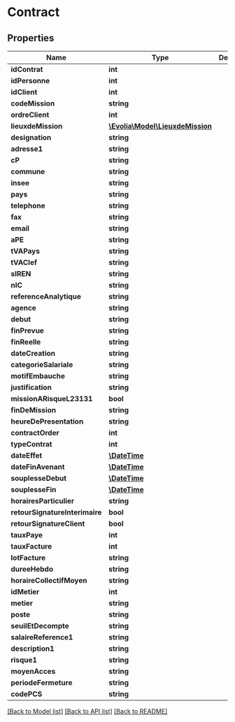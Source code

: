 # Contract

## Properties
Name | Type | Description | Notes
------------ | ------------- | ------------- | -------------
**idContrat** | **int** |  | 
**idPersonne** | **int** |  | 
**idClient** | **int** |  | 
**codeMission** | **string** |  | 
**ordreClient** | **int** |  | 
**lieuxdeMission** | [**\Evolia\Model\LieuxdeMission**](LieuxdeMission.md) |  | [optional] 
**designation** | **string** |  | 
**adresse1** | **string** |  | 
**cP** | **string** |  | 
**commune** | **string** |  | 
**insee** | **string** |  | 
**pays** | **string** |  | 
**telephone** | **string** |  | 
**fax** | **string** |  | 
**email** | **string** |  | 
**aPE** | **string** |  | 
**tVAPays** | **string** |  | 
**tVAClef** | **string** |  | 
**sIREN** | **string** |  | 
**nIC** | **string** |  | 
**referenceAnalytique** | **string** |  | 
**agence** | **string** |  | 
**debut** | **string** |  | 
**finPrevue** | **string** |  | 
**finReelle** | **string** |  | 
**dateCreation** | **string** |  | 
**categorieSalariale** | **string** |  | 
**motifEmbauche** | **string** |  | 
**justification** | **string** |  | 
**missionARisqueL23131** | **bool** |  | 
**finDeMission** | **string** |  | 
**heureDePresentation** | **string** |  | 
**contractOrder** | **int** |  | [optional] 
**typeContrat** | **int** |  | 
**dateEffet** | [**\DateTime**](\DateTime.md) |  | 
**dateFinAvenant** | [**\DateTime**](\DateTime.md) |  | 
**souplesseDebut** | [**\DateTime**](\DateTime.md) |  | 
**souplesseFin** | [**\DateTime**](\DateTime.md) |  | 
**horairesParticulier** | **string** |  | 
**retourSignatureInterimaire** | **bool** |  | [optional] 
**retourSignatureClient** | **bool** |  | 
**tauxPaye** | **int** |  | 
**tauxFacture** | **int** |  | 
**lotFacture** | **string** |  | 
**dureeHebdo** | **string** |  | 
**horaireCollectifMoyen** | **string** |  | 
**idMetier** | **int** |  | 
**metier** | **string** |  | 
**poste** | **string** |  | 
**seuilEtDecompte** | **string** |  | 
**salaireReference1** | **string** |  | 
**description1** | **string** |  | 
**risque1** | **string** |  | 
**moyenAcces** | **string** |  | 
**periodeFermeture** | **string** |  | 
**codePCS** | **string** |  | 

[[Back to Model list]](../../README.md#documentation-for-models) [[Back to API list]](../../README.md#documentation-for-api-endpoints) [[Back to README]](../../README.md)

